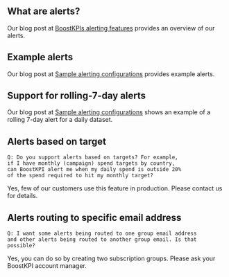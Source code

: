 

## What are alerts?

Our blog post at [BoostKPIs alerting features](https://blog.boostkpi.com/BoostKPIs-alerting-features/) provides an overview of our alerts.

## Example alerts

Our blog post at [Sample alerting configurations](https://blog.boostkpi.com/Sample-alerting-configurations/) provides example alerts.

## Support for rolling-7-day alerts

Our blog post at [Sample alerting configurations](https://blog.boostkpi.com/Sample-alerting-configurations/) shows an example of a rolling 7-day alert for a daily dataset.

## Alerts based on target

```
Q: Do you support alerts based on targets? For example, 
if I have monthly (campaign) spend targets by country, 
can BoostKPI alert me when my daily spend is outside 20% 
of the spend required to hit my monthly target?
```

Yes, few of our customers use this feature in production. Please contact us for details.

## Alerts routing to specific email address
```
Q: I want some alerts being routed to one group email address 
and other alerts being routed to another group email. Is that possible?
```

Yes, you can do so by creating two subscription groups. Please ask your BoostKPI account manager. 
